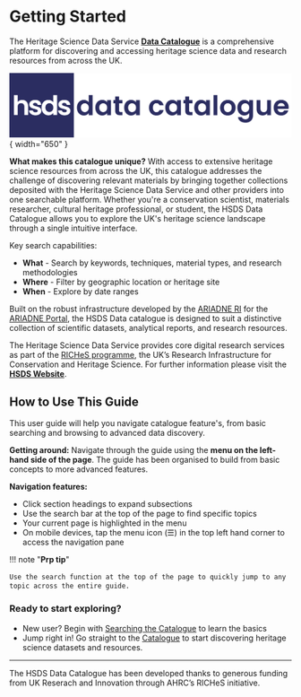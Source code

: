 # Getting Started

The Heritage Science Data Service [**Data Catalogue**](https://hsds.ac.uk/data-catalogue/) is a comprehensive platform for discovering and accessing heritage science data and research resources from across the UK.

![HSDS Data Catalogue Logo](assets/hsds_data%20catalogue_logo.png){ width="650" }

**What makes this catalogue unique?** With access to extensive heritage science resources from across the UK, this catalogue addresses the challenge of discovering relevant materials by bringing together collections deposited with the Heritage Science Data Service and other providers into one searchable platform. Whether you're a conservation scientist, materials researcher, cultural heritage professional, or student, the HSDS Data Catalogue allows you to explore the UK's heritage science landscape through a single intuitive interface.

Key search capabilities:

- **What** - Search by keywords, techniques, material types, and research methodologies
- **Where** - Filter by geographic location or heritage site
- **When** - Explore by date ranges

Built on the robust infrastructure developed by the [ARIADNE RI](https://www.ariadne-research-infrastructure.eu/) for the [ARIADNE Portal](https://portal.ariadne-infrastructure.eu/), the HSDS Data catalogue is designed to suit a distinctive collection of scientific datasets, analytical reports, and research resources.

The Heritage Science Data Service provides core digital research services as part of the [RICHeS programme](https://www.riches.ukri.org/), the UK’s Research Infrastructure for Conservation and Heritage Science. For further information please visit the [**HSDS Website**](https://hsds.ac.uk/).

## How to Use This Guide

This user guide will help you navigate catalogue feature's, from basic searching and browsing to advanced data discovery.

**Getting around:** Navigate through the guide using the **menu on the left-hand side of the page**. The guide has been organised to build from basic concepts to more advanced features.

**Navigation features:**

* Click section headings to expand subsections
* Use the search bar at the top of the page to find specific topics
* Your current page is highlighted in the menu
* On mobile devices, tap the menu icon (☰) in the top left hand corner to access the navigation pane

!!! note "**Prp tip**"

    Use the search function at the top of the page to quickly jump to any topic across the entire guide.

### Ready to start exploring?

* New user? Begin with [Searching the Catalogue](Section-0_Searching_Catalogue.md) to learn the basics 
* Jump right in! Go straight to the [Catalogue](https://hsds.ac.uk/data-catalogue/) to start discovering heritage science datasets and resources.

-----

The HSDS Data Catalogue has been developed thanks to generous funding from UK Reserach and Innovation through AHRC’s RICHeS initiative.